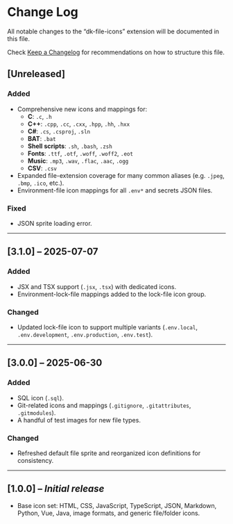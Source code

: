 # Change Log

All notable changes to the “dk-file-icons” extension will be documented in this file.

Check [Keep a Changelog](http://keepachangelog.com/) for recommendations on how to structure this file.

## [Unreleased]

### Added
- Comprehensive new icons and mappings for:
  - **C**: `.c`, `.h`
  - **C++**: `.cpp`, `.cc`, `.cxx`, `.hpp`, `.hh`, `.hxx`
  - **C#**: `.cs`, `.csproj`, `.sln`
  - **BAT**: `.bat`
  - **Shell scripts**: `.sh`, `.bash`, `.zsh`
  - **Fonts**: `.ttf`, `.otf`, `.woff`, `.woff2`, `.eot`
  - **Music**: `.mp3`, `.wav`, `.flac`, `.aac`, `.ogg`
  - **CSV**: `.csv`
- Expanded file-extension coverage for many common aliases (e.g. `.jpeg`, `.bmp`, `.ico`, etc.).
- Environment-file icon mappings for all `.env*` and secrets JSON files.

### Fixed
- JSON sprite loading error.

---

## [3.1.0] – 2025-07-07

### Added
- JSX and TSX support (`.jsx`, `.tsx`) with dedicated icons.
- Environment-lock-file mappings added to the lock-file icon group.

### Changed
- Updated lock-file icon to support multiple variants (`.env.local`, `.env.development`, `.env.production`, `.env.test`).

---

## [3.0.0] – 2025-06-30

### Added
- SQL icon (`.sql`).
- Git-related icons and mappings (`.gitignore`, `.gitattributes`, `.gitmodules`).
- A handful of test images for new file types.

### Changed
- Refreshed default file sprite and reorganized icon definitions for consistency.

---

## [1.0.0] – *Initial release*

- Base icon set: HTML, CSS, JavaScript, TypeScript, JSON, Markdown, Python, Vue, Java, image formats, and generic file/folder icons.
